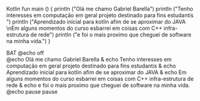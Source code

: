 Kotlin
fun main ()
{
println ("Olá me chamo Gabriel Barella") 
println ("Tenho interesses em computação em geral projeto destinado para fins estudantis ")
println ("Aprendizado inicial para kotlin afim de se aproximar do JAVA \nEm alguns momentos do curso esbarrei em coisas com C++ infra-estrutura de rede")
println ("e foi o mais proximo que cheguei de software na minha vida.")
}

BAT
@echo off  
@echo Olá me chamo Gabriel Barella & echo Tenho interesses em computação em geral projeto destinado para fins estudantis & echo Aprendizado inicial para kotlin afim de se aproximar do JAVA & echo Em alguns momentos do curso esbarrei em coisas com C++ infra-estrutura de rede & echo e foi o mais proximo que cheguei de software na minha vida. 
@echo 
pause
pause
